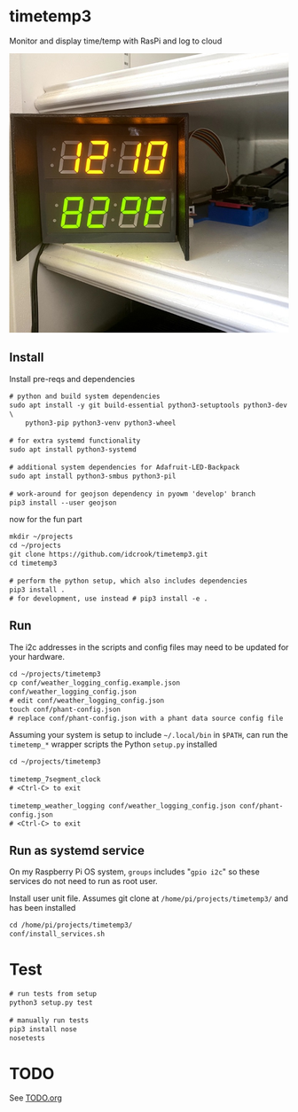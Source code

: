 timetemp3
=========

Monitor and display time/temp with RasPi and log to cloud

![Photo of two LED displays with time and temperature](dual_led_operating.jpg)

Install
-------

Install pre-reqs and dependencies

```shell
# python and build system dependencies
sudo apt install -y git build-essential python3-setuptools python3-dev \
    python3-pip python3-venv python3-wheel

# for extra systemd functionality
sudo apt install python3-systemd

# additional system dependencies for Adafruit-LED-Backpack
sudo apt install python3-smbus python3-pil

# work-around for geojson dependency in pyowm 'develop' branch
pip3 install --user geojson
```

now for the fun part

```shell
mkdir ~/projects
cd ~/projects
git clone https://github.com/idcrook/timetemp3.git
cd timetemp3

# perform the python setup, which also includes dependencies
pip3 install .
# for development, use instead # pip3 install -e .
```

Run
---

The i2c addresses in the scripts and config files may need to be updated for your hardware.

```shell
cd ~/projects/timetemp3
cp conf/weather_logging_config.example.json conf/weather_logging_config.json
# edit conf/weather_logging_config.json
touch conf/phant-config.json
# replace conf/phant-config.json with a phant data source config file
```

Assuming your system is setup to include `~/.local/bin` in `$PATH`, can run the `timetemp_*` wrapper scripts the Python `setup.py` installed

```shell
cd ~/projects/timetemp3

timetemp_7segment_clock
# <Ctrl-C> to exit

timetemp_weather_logging conf/weather_logging_config.json conf/phant-config.json
# <Ctrl-C> to exit
```

Run as systemd service
----------------------

On my Raspberry Pi OS system, `groups` includes "`gpio i2c`" so these services do not need to run as root user.

Install user unit file. Assumes git clone at `/home/pi/projects/timetemp3/` and has been installed

```shell
cd /home/pi/projects/timetemp3/
conf/install_services.sh
```


Test
====

```shell
# run tests from setup
python3 setup.py test

# manually run tests
pip3 install nose
nosetests
```

TODO
====

See [TODO.org](TODO.org)
